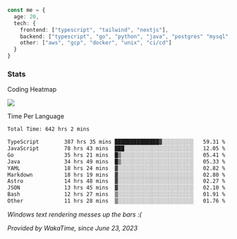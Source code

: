 ```ts
const me = {
  age: 20,
  tech: {
    frontend: ["typescript", "tailwind", "nextjs"],
    backend: ["typescript", "go", "python", "java", "postgres" "mysql", "redis"],
    other: ["aws", "gcp", "docker", "unix", "ci/cd"]
  }
}
```
### Stats

Coding Heatmap
 
<img src="https://wakatime.com/share/@dickey/75a000eb-7254-4d1a-890a-ae386a589cf1.svg"></img>
 
Time Per Language

<!--START_SECTION:waka-->

```txt
Total Time: 642 hrs 2 mins

TypeScript        387 hrs 35 mins ██████████████▓░░░░░░░░░░   59.31 %
JavaScript        78 hrs 43 mins  ███░░░░░░░░░░░░░░░░░░░░░░   12.05 %
Go                35 hrs 21 mins  █▒░░░░░░░░░░░░░░░░░░░░░░░   05.41 %
Java              34 hrs 49 mins  █▒░░░░░░░░░░░░░░░░░░░░░░░   05.33 %
YAML              18 hrs 24 mins  ▓░░░░░░░░░░░░░░░░░░░░░░░░   02.82 %
Markdown          18 hrs 19 mins  ▓░░░░░░░░░░░░░░░░░░░░░░░░   02.80 %
Astro             14 hrs 48 mins  ▓░░░░░░░░░░░░░░░░░░░░░░░░   02.27 %
JSON              13 hrs 45 mins  ▓░░░░░░░░░░░░░░░░░░░░░░░░   02.10 %
Bash              12 hrs 27 mins  ▒░░░░░░░░░░░░░░░░░░░░░░░░   01.91 %
Other             11 hrs 28 mins  ▒░░░░░░░░░░░░░░░░░░░░░░░░   01.76 %
```

<!--END_SECTION:waka-->

*Windows text rendering messes up the bars :(*

*Provided by WakaTime, since June 23, 2023*

